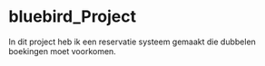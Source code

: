 # bluebird_Project

In dit project heb ik een reservatie systeem gemaakt die dubbelen boekingen moet voorkomen.
